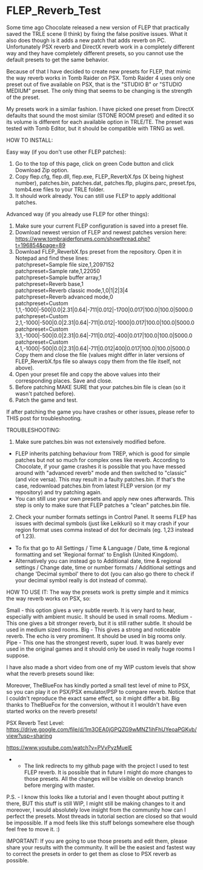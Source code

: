 # FLEP_Reverb_Test

Some time ago Chocolate released a new version of FLEP that practically saved the TRLE scene (I think) by fixing the false positive issues. What it also does though is it adds a new patch that adds reverb on PC. Unfortunately PSX reverb and DirectX reverb work in a completely different way and they have completely different presets, so you cannot use the default presets to get the same behavior.

Because of that I have decided to create new presets for FLEP, that mimic the way reverb works in Tomb Raider on PSX. Tomb Raider 4 uses only one preset out of five available on PSX, that is the "STUDIO B" or "STUDIO MEDIUM" preset. The only thing that seems to be changing is the strength of the preset.

My presets work in a similar fashion. I have picked one preset from DirectX defaults that sound the most similar (STONE ROOM preset) and edited it so its volume is different for each available option in TRLE/TE.
The preset was tested with Tomb Editor, but it should be compatible with TRNG as well.

HOW TO INSTALL:

Easy way (if you don't use other FLEP patches):
1. Go to the top of this page, click on green Code button and click Download Zip option.
2. Copy flep.cfg, flep.dll, flep.exe, FLEP_ReverbX.fps (X being highest number), patches.bin, patches.dat, patches.flp, plugins.parc, preset.fps, tomb4.exe files to your TRLE folder.
3. It should work already. You can still use FLEP to apply additional patches.

Advanced way (if you already use FLEP for other things):
1. Make sure your current FLEP configuration is saved into a preset file.
2. Download newest version of FLEP and newest patches version here: https://www.tombraiderforums.com/showthread.php?t=196854&page=89
3. Download FLEP_ReverbX.fps preset from the repository. Open it in Notepad and find these lines:  
 patchpreset=Sample file size,1,2097152  
 patchpreset=Sample rate,1,22050  
 patchpreset=Sample buffer array,1  
 patchpreset=Reverb base,1  
 patchpreset=Reverb classic mode,1,0|1|2|3|4  
 patchpreset=Reverb advanced mode,0  
 patchpreset=Custom 1,1,-1000|-500|0.0|2.31|0.64|-711|0.012|-1700|0.017|100.0|100.0|5000.0  
 patchpreset=Custom 2,1,-1000|-500|0.0|2.31|0.64|-711|0.012|-1000|0.017|100.0|100.0|5000.0  
 patchpreset=Custom 3,1,-1000|-500|0.0|2.31|0.64|-711|0.012|-400|0.017|100.0|100.0|5000.0  
 patchpreset=Custom 4,1,-1000|-500|0.0|2.31|0.64|-711|0.012|400|0.017|100.0|100.0|5000.0   
Copy them and close the file (values might differ in later versions of FLEP_ReverbX.fps file so always copy them from the file itself, not above).
4. Open your preset file and copy the above values into their corresponding places. Save and close.
5. Before patching MAKE SURE that your patches.bin file is clean (so it wasn't patched before).
5. Patch the game and test.

If after patching the game you have crashes or other issues, please refer to THIS post for troubleshooting.

TROUBLESHOOTING:
1. Make sure patches.bin was not extensively modified before.
 - FLEP inherits patching behaviour from TREP, which is good for simple patches but not so much for complex ones like reverb. According to Chocolate, if your game crashes it is possible that you have messed around with "advanced reverb" mode and then switched to "classic" (and vice versa). This may result in a faulty patches.bin. If that's the case, redownload patches.bin from latest FLEP version (or my repository) and try patching again.
 - You can still use your own presets and apply new ones afterwards. This step is only to make sure that FLEP patches a "clean" patches.bin file.
2. Check your number formats settings in Control Panel. It seems FLEP has issues with decimal symbols (just like Leikkuri) so it may crash if your region format uses comma instead of dot for decimals (eg. 1,23 instead of 1.23).
 - To fix that go to All Settings / Time & Language / Date, time & regional formatting and set 'Regional format' to English (United Kingdom).
 - Alternatively you can instead go to Additional date, time & regional settings / Change date, time or number formats / Additional settings and change 'Decimal symbol' there to dot (you can also go there to check if your decimal symbol really is dot instead of comma).

HOW TO USE IT:
The way the presets work is pretty simple and it mimics the way reverb works on PSX, so:

Small - this option gives a very subtle reverb. It is very hard to hear, especially with ambient music. It should be used in small rooms.
Medium - This one gives a bit stronger reverb, but it is still rather subtle. It should be used in medium sized rooms.
Big - This gives a strong and noticeable reverb. The echo is very prominent. It should be used in big rooms only.
Pipe - This one has the strongest reverb, super loud. It was barely ever used in the original games and it should only be used in really huge rooms I suppose.

I have also made a short video from one of my WIP custom levels that show what the reverb presets sound like:

Moreover, TheBlueFox has kindly ported a small test level of mine to PSX, so you can play it on PSX/PSX emulator/PSP to compare reverb. Notice that I couldn't reproduce the exact same effect, so it might differ a bit. Big thanks to TheBlueFox for the conversion, without it I wouldn't have even started works on the reverb presets!

PSX Reverb Test Level: https://drive.google.com/file/d/1m3OEA0jGPQZG9wMNZ1ihFhUYeoaPGKvb/view?usp=sharing

https://www.youtube.com/watch?v=PVvPyzMuelE

* - The link redirects to my github page with the project I used to test FLEP reverb. It is possible that in future I might do more changes to those presets. All the changes will be visible on develop branch before merging with master.

P.S. - I know this looks like a tutorial and I even thought about putting it there, BUT this stuff is still WIP, I might still be making changes to it and moreover, I would absolutely love insight from the community how can I perfect the presets. Most threads in tutorial section are closed so that would be impossible. If a mod feels like this stuff belongs somewhere else though feel free to move it. :)

IMPORTANT:
If you are going to use those presets and edit them, please share your results with the community. It will be the easiest and fastest way to correct the presets in order to get them as close to PSX reverb as possible.
